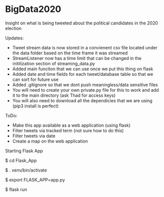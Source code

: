 # BigData2020
Insight on what is being tweeted about the political candidates in the 2020 election

Updates:

- Tweet stream data is now stored in a convienent csv file located under the data folder based on the time frame it was streamed
- StreamListener now has a time limit that can be changed in the initilization section of streaming_data.py
- Added main funciton that we can use once we put this thing on flask
- Added date and time fields for each tweet/database table so that we can sort for future use
- Added .gitignore so that we dont push meaningless/data sensitive files
- You will need to create your own private.py file for this to work and add it to the main directory (ask Thad for access keys)
- You will also need to download all the dependicies that we are using (pip3 install is perfect)

ToDo:

- Make this app available as a web application (using flask)
- Filter tweets via tracked term (not sure how to do this)
- Filter tweets via date 
- Create a map on the web application


Starting Flask App

$ cd Flask_App

$ . venv/bin/activate

$ export FLASK_APP=app.py

$ flask run
